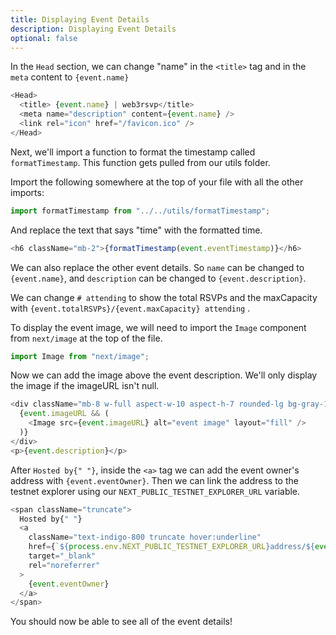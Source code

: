 ```yaml
---
title: Displaying Event Details
description: Displaying Event Details
optional: false
---
```


In the `Head` section, we can change "name" in the `<title>` tag and in the `meta` content to `{event.name}`

```javascript
<Head>
  <title> {event.name} | web3rsvp</title>
  <meta name="description" content={event.name} />
  <link rel="icon" href="/favicon.ico" />
</Head>
```

Next, we'll import a function to format the timestamp called `formatTimestamp`. This function gets pulled from our utils folder.

Import the following somewhere at the top of your file with all the other imports:

```javascript
import formatTimestamp from "../../utils/formatTimestamp";
```

And replace the text that says "time" with the formatted time.

```javascript
<h6 className="mb-2">{formatTimestamp(event.eventTimestamp)}</h6>
```

We can also replace the other event details. So `name` can be changed to `{event.name}`, and `description` can be changed to `{event.description}`.

We can change `# attending` to show the total RSVPs and the maxCapacity with `{event.totalRSVPs}/{event.maxCapacity} attending` .

To display the event image, we will need to import the `Image` component from `next/image` at the top of the file.

```javascript
import Image from "next/image";
```

Now we can add the image above the event description. We'll only display the image if the imageURL isn't null.

```javascript
<div className="mb-8 w-full aspect-w-10 aspect-h-7 rounded-lg bg-gray-100 focus-within:ring-2 focus-within:ring-offset-2 focus-within:ring-offset-gray-100 focus-within:ring-indigo-500 overflow-hidden">
  {event.imageURL && (
    <Image src={event.imageURL} alt="event image" layout="fill" />
  )}
</div>
<p>{event.description}</p>
```

After `Hosted by{" "}`, inside the `<a>` tag we can add the event owner's address with `{event.eventOwner}`. Then we can link the address to the testnet explorer using our `NEXT_PUBLIC_TESTNET_EXPLORER_URL` variable.

```javascript
<span className="truncate">
  Hosted by{" "}
  <a
    className="text-indigo-800 truncate hover:underline"
    href={`${process.env.NEXT_PUBLIC_TESTNET_EXPLORER_URL}address/${event.eventOwner}`}
    target="_blank"
    rel="noreferrer"
  >
    {event.eventOwner}
  </a>
</span>
```

You should now be able to see all of the event details!

